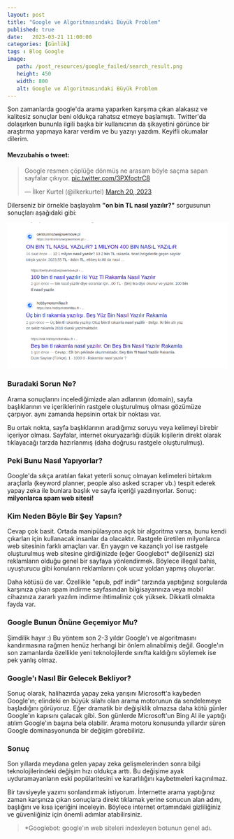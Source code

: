 ```yaml
---
layout: post
title: "Google ve Algoritmasındaki Büyük Problem"
published: true
date:	2023-03-21 11:00:00
categories: [Günlük]
tags : Blog Google
image:
   path: /post_resources/google_failed/search_result.png
   height: 450
   width: 800
   alt: Google ve Algoritmasındaki Büyük Problem
---
```


Son zamanlarda google'da arama yaparken karşıma çıkan alakasız ve kalitesiz sonuçlar beni oldukça rahatsız etmeye başlamıştı. Twitter'da dolaşırken bununla ilgili başka bir kullanıcının da şikayetini görünce bir araştırma yapmaya karar verdim ve bu yazıyı yazdım. Keyifli okumalar dilerim.


#### Mevzubahis o tweet:

<blockquote class="twitter-tweet"><p lang="tr" dir="ltr">Google resmen çöplüğe dönmüş ne arasam böyle saçma sapan sayfalar çıkıyor. <a href="https://t.co/3PXfoctrC8">pic.twitter.com/3PXfoctrC8</a></p>&mdash; İlker Kurtel (@ilkerkurtel) <a href="https://twitter.com/ilkerkurtel/status/1637804971558141953?ref_src=twsrc%5Etfw">March 20, 2023</a></blockquote> 

Dilerseniz bir örnekle başlayalım **"on bin TL nasıl yazılır?"** sorgusunun sonuçları aşağıdaki gibi:

![Google kötü arama sonuçları](post_resources/google_failed/search_result.png)


### Buradaki Sorun Ne?

Arama sonuçlarını incelediğimizde alan adlarının (domain), sayfa başlıklarının ve içeriklerinin rastgele oluşturulmuş olması gözümüze çarpıyor. aynı zamanda hepsinin ortak bir noktası var.

Bu ortak nokta, sayfa başlıklarının aradığımız soruyu veya kelimeyi birebir içeriyor olması. Sayfalar, internet okuryazarlığı düşük kişilerin direkt olarak tıklayacağı tarzda hazırlanmış (daha doğrusu rastgele oluşturulmuş).

### Peki Bunu Nasıl Yapıyorlar?

Google'da sıkça aratılan fakat yeterli sonuç olmayan kelimeleri birtakım araçlarla (keyword planner, people also asked scraper vb.) tespit ederek yapay zeka ile bunlara başlık ve sayfa içeriği yazdırıyorlar. Sonuç: **milyonlarca spam web sitesi!**

### Kim Neden Böyle Bir Şey Yapsın?

Cevap çok basit. Ortada manipülasyona açık bir algoritma varsa, bunu kendi çıkarları için kullanacak insanlar da olacaktır. Rastgele üretilen milyonlarca web sitesinin farklı amaçları var. En yaygın ve kazançlı yol ise rastgele oluşturulmuş web sitesine girdiğinizde (eğer Googlebot* değilseniz) sizi reklamların olduğu genel bir sayfaya yönlendirmek. Böylece illegal bahis, uyuşturucu gibi konuların reklamlarını çok ucuz yoldan yapmış oluyorlar.

Daha kötüsü de var. Özellikle "epub, pdf indir" tarzında yaptığınız sorgularda karşınıza çıkan spam indirme sayfasından bilgisayarınıza veya mobil cihazınıza zararlı yazılım indirme ihtimaliniz çok yüksek. Dikkatli olmakta fayda var.

### Google Bunun Önüne Geçemiyor Mu?

Şimdilik hayır :) Bu yöntem son 2-3 yıldır Google'ı ve algoritmasını kandırmasına rağmen henüz herhangi bir önlem alınabilmiş değil. Google'ın son zamanlarda özellikle yeni teknolojilerde sınıfta kaldığını söylemek ise pek yanlış olmaz.

### Google'ı Nasıl Bir Gelecek Bekliyor?

Sonuç olarak, halihazırda yapay zeka yarışını Microsoft'a kaybeden Google'ın; elindeki en büyük silahı olan arama motorunun da sendelemeye başladığını görüyoruz. Eğer dramatik bir değişiklik olmazsa daha kötü günler Google'ın kapısını çalacak gibi. Son günlerde Microsoft'un Bing AI ile yaptığı atılım Google'ın başına bela olabilir. Arama motoru konusunda yıllardır süren Google dominasyonunda bir değişim görebiliriz.

### Sonuç

Son yıllarda meydana gelen yapay zeka gelişmelerinden sonra bilgi teknolojilerindeki değişim hızı oldukça arttı. Bu değişime ayak uyduramayanların eski popülaritesini ve kararlılığını kaybetmeleri kaçınılmaz.

Bir tavsiyeyle yazımı sonlandırmak istiyorum. İnternette arama yaptığınız zaman karşınıza çıkan sonuçlara direkt tıklamak yerine sonucun alan adını, başlığını ve kısa içeriğini inceleyin. Böylece internet ortamındaki gizliliğiniz ve güvenliğiniz için önemli adımlar atabilirsiniz.

> *Googlebot: google'ın web siteleri indexleyen botunun genel adı.
